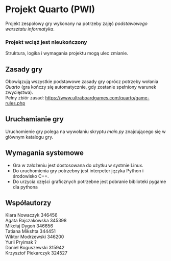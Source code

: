# Projekt Quarto (PWI)
Projekt zespołowy gry wykonany na potrzeby zajęć *podstawowego warsztatu informatyka*.

### Projekt wciąż jest nieukończony
Struktura, logika i wymagania projektu mogą ulec zmianie.

## Zasady gry
Obowiązują wszystkie podstawowe zasady gry oprócz potrzeby wołania *Quarto*
(gra kończy się automatycznie, gdy zostanie spełniony warunek zwycięstwa). \
Pełny zbiór zasad:
https://www.ultraboardgames.com/quarto/game-rules.php

## Uruchamianie gry
Uruchomienie gry polega na wywołaniu skryptu *main.py* znajdującego się w głównym katalogu gry.

## Wymagania systemowe
- Gra w założeniu jest dostosowana do użytku w systmie Linux.
- Do uruchomienia gry potrzebny jest interpeter języka Python i środowisko C++.
- Do urzycia części graficznych potrzebne jest pobranie biblioteki pygame dla pythona

## Współautorzy
Klara Nowaczyk 346456 \
Agata Rajczakowska 345398 \
Mikołaj Dygoń 346656 \
Tatiana Mikshta 344451 \
Wiktor Modrzewski 346200 \
Yurii Pryimak ? \
Daniel Boguszewski 315942 \
Krzysztof Piekarczyk 324527

